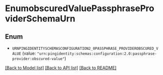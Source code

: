 # EnumobscuredValuePassphraseProviderSchemaUrn

## Enum


* `URNPINGIDENTITYSCHEMASCONFIGURATION2_0PASSPHRASE_PROVIDEROBSCURED_VALUE` (value: `"urn:pingidentity:schemas:configuration:2.0:passphrase-provider:obscured-value"`)


[[Back to Model list]](../README.md#documentation-for-models) [[Back to API list]](../README.md#documentation-for-api-endpoints) [[Back to README]](../README.md)


